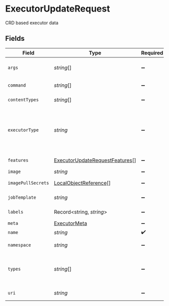 # ExecutorUpdateRequest

CRD based executor data


## Fields

| Field                                                                                                                | Type                                                                                                                 | Required                                                                                                             | Description                                                                                                          | Example                                                                                                              |
| -------------------------------------------------------------------------------------------------------------------- | -------------------------------------------------------------------------------------------------------------------- | -------------------------------------------------------------------------------------------------------------------- | -------------------------------------------------------------------------------------------------------------------- | -------------------------------------------------------------------------------------------------------------------- |
| `args`                                                                                                               | *string*[]                                                                                                           | :heavy_minus_sign:                                                                                                   | additional executor binary argument                                                                                  | --repeats,5,--insecure                                                                                               |
| `command`                                                                                                            | *string*[]                                                                                                           | :heavy_minus_sign:                                                                                                   | executor image command                                                                                               | curl                                                                                                                 |
| `contentTypes`                                                                                                       | *string*[]                                                                                                           | :heavy_minus_sign:                                                                                                   | list of handled content types                                                                                        |                                                                                                                      |
| `executorType`                                                                                                       | *string*                                                                                                             | :heavy_minus_sign:                                                                                                   | ExecutorType one of "rest" for rest openapi based executors or "job" which will be default runners for testkube soon |                                                                                                                      |
| `features`                                                                                                           | [ExecutorUpdateRequestFeatures](../../models/shared/executorupdaterequestfeatures.md)[]                              | :heavy_minus_sign:                                                                                                   | Available executor features                                                                                          |                                                                                                                      |
| `image`                                                                                                              | *string*                                                                                                             | :heavy_minus_sign:                                                                                                   | Image for kube-job                                                                                                   |                                                                                                                      |
| `imagePullSecrets`                                                                                                   | [LocalObjectReference](../../models/shared/localobjectreference.md)[]                                                | :heavy_minus_sign:                                                                                                   | container image pull secrets                                                                                         |                                                                                                                      |
| `jobTemplate`                                                                                                        | *string*                                                                                                             | :heavy_minus_sign:                                                                                                   | Job template to launch executor                                                                                      |                                                                                                                      |
| `labels`                                                                                                             | Record<string, *string*>                                                                                             | :heavy_minus_sign:                                                                                                   | executor labels                                                                                                      | [object Object]                                                                                                      |
| `meta`                                                                                                               | [ExecutorMeta](../../models/shared/executormeta.md)                                                                  | :heavy_minus_sign:                                                                                                   | Executor meta data                                                                                                   |                                                                                                                      |
| `name`                                                                                                               | *string*                                                                                                             | :heavy_check_mark:                                                                                                   | object name                                                                                                          | name                                                                                                                 |
| `namespace`                                                                                                          | *string*                                                                                                             | :heavy_minus_sign:                                                                                                   | object kubernetes namespace                                                                                          | testkube                                                                                                             |
| `types`                                                                                                              | *string*[]                                                                                                           | :heavy_minus_sign:                                                                                                   | Types defines what types can be handled by executor e.g. "postman/collection", ":curl/command" etc                   |                                                                                                                      |
| `uri`                                                                                                                | *string*                                                                                                             | :heavy_minus_sign:                                                                                                   | URI for rest based executors                                                                                         |                                                                                                                      |